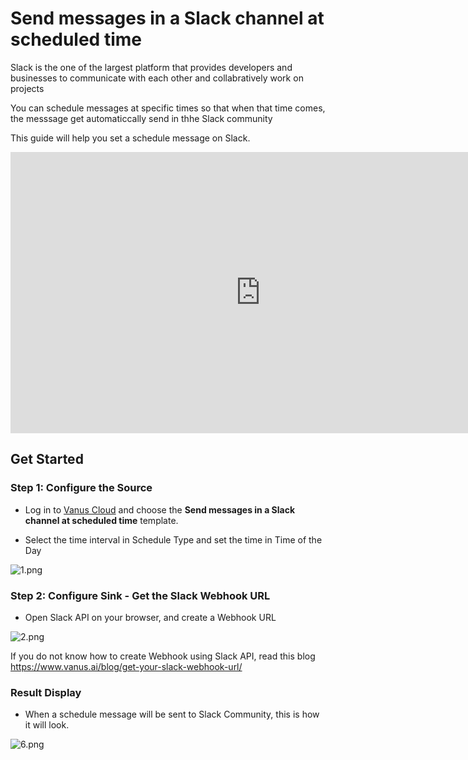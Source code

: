 # Send messages in a Slack channel at scheduled time

Slack is the one of the largest platform that provides developers and businesses to communicate with each other and collabratively work on projects

You can schedule messages at specific times so that when that time comes, the messsage get automaticcally send in thhe Slack community

This guide will help you set a schedule message on Slack.

<iframe width="800" height="450" src="https://www.youtube.com/watch?v=S3WNiyBO_Q4" title="YouTube video player" frameBorder="0" allowFullScreen={true} allow="accelerometer; autoplay; clipboard-write; encrypted-media; gyroscope; picture-in-picture; web-share"></iframe>

## Get Started

### Step 1: Configure the Source

- Log in to [Vanus Cloud](https://cloud.vanus.ai/) and choose the **Send messages in a Slack channel at scheduled time** template.

- Select the time interval in Schedule Type and set the time in Time of the Day

![1.png](./imgs/slack-schedule-message-1.png)

### Step 2: Configure Sink - Get the Slack Webhook URL

- Open Slack API on your browser, and create a Webhook URL

![2.png](./imgs/slack-schedule-message-2.png)

If you do not know how to create Webhook using Slack API, read this blog https://www.vanus.ai/blog/get-your-slack-webhook-url/

### Result Display

- When a schedule message will be sent to Slack Community, this is how it will look.

![6.png](./slack-schedule-message-3.png)
